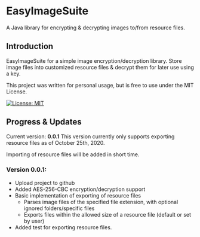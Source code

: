 # EasyImageSuite
A Java library for encrypting &amp; decrypting images to/from resource files.

## Introduction

EasyImageSuite for a simple image encryption/decryption library. Store image files into customized resource files & decrypt them for later use using a key.

This project was written for personal usage, but is free to use under the MIT License.

[![License: MIT](https://img.shields.io/badge/License-MIT-yellow.svg)](https://github.com/austinnixholm/EasyImageSuite/blob/main/LICENSE)

## Progress & Updates
Current version: **0.0.1**
This version currently only supports exporting resource files as of October 25th, 2020. 

Importing of resource files will be added in short time.

### Version 0.0.1: 
- Upload project to github
- Added AES-256-CBC encryption/decryption support
- Basic implementation of exporting of resource files
  - Parses image files of the specified file extension, with optional ignored folders/specific files
  - Exports files within the allowed size of a resource file (default or set by user)
- Added test for exporting resource files.
